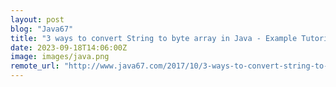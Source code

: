 ```yaml
---
layout: post
blog: "Java67"
title: "3 ways to convert String to byte array in Java - Example Tutorial"
date: 2023-09-18T14:06:00Z
image: images/java.png
remote_url: "http://www.java67.com/2017/10/3-ways-to-convert-string-to-byte-array-in-java.html"
---
```

